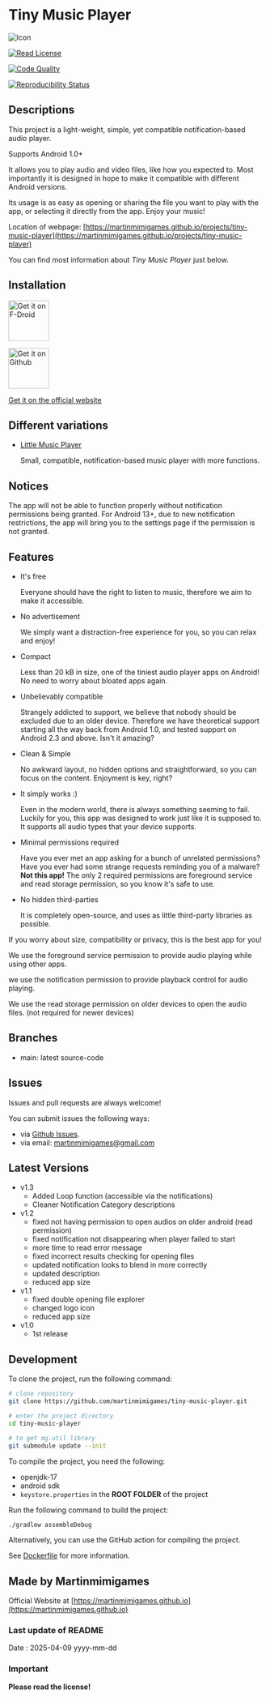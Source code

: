 # Tiny Music Player

![Icon](docs/images/icon.png)

[![Read License](https://img.shields.io/github/license/martinmimigames/tiny-music-player?style=flat-square)](https://github.com/martinmimigames/tiny-music-player/blob/main/LICENSE.md)

[![Code Quality](https://img.shields.io/codefactor/grade/github/martinmimigames/tiny-music-player/main?style=flat-square)](https://www.codefactor.io/repository/github/martinmimigames/tiny-music-player)

[![Reproducibility Status](https://shields.rbtlog.dev/simple/com.martinmimigames.tinymusicplayer)](https://shields.rbtlog.dev/com.martinmimigames.tinymusicplayer)

## Descriptions

This project is a light-weight, simple, yet compatible notification-based audio player.

Supports Android 1.0+

It allows you to play audio and video files, like how you expected to. Most importantly it is
designed in hope to make it compatible with different Android versions.

Its usage is as easy as opening or sharing the file you want to play with the app, or selecting it
directly from the app. Enjoy your music!

Location of webpage:
[https://martinmimigames.github.io/projects/tiny-music-player](https://martinmimigames.github.io/projects/tiny-music-player)

You can find most information about *Tiny Music Player* just below.

 ## Installation

[<img src="https://martinmimigames.github.io/res/get-it-on/f-droid.png"
     alt="Get it on F-Droid"
     height="80">](https://f-droid.org/packages/com.martinmimigames.tinymusicplayer/)

[<img src="https://martinmimigames.github.io/res/get-it-on/github.png"
     alt="Get it on Github"
     height="80">](https://github.com/martinmimigames/tiny-music-player/releases/latest)

[Get it on the official website](https://martinmimigames.github.io/projects/tiny-music-player)


## Different variations

- [Little Music Player](https://github.com/martinmimigames/little-music-player)

  Small, compatible, notification-based music player with more functions.

## Notices

The app will not be able to function properly without notification permissions being granted.
For Android 13+, due to new notification restrictions, the app will bring you to the settings page if the permission is not granted.

## Features

- It's free

  Everyone should have the right to listen to music, therefore we aim to make it accessible.

- No advertisement

  We simply want a distraction-free experience for you, so you can relax and enjoy!

- Compact

  Less than 20 kB in size, one of the tiniest audio player apps on Android! No need to worry about bloated apps again.

- Unbelievably compatible

  Strangely addicted to support, we believe that nobody should be excluded due to an older device. Therefore we have theoretical support starting all the way back from Android 1.0, and tested support on Android 2.3 and above. Isn't it amazing?

- Clean & Simple

  No awkward layout, no hidden options and straightforward, so you can focus on the content. Enjoyment is key, right?

- It simply works :)

  Even in the modern world, there is always something seeming to fail. Luckily for you, this app was designed to work just like it is supposed to. It supports all audio types that your device supports.

- Minimal permissions required

  Have you ever met an app asking for a bunch of unrelated permissions? Have you ever had some
  strange requests reminding you of a malware? **Not this app!** The only 2 required permissions are
  foreground service and read storage permission, so you know it's safe to use.

- No hidden third-parties

  It is completely open-source, and uses as little third-party libraries as possible.

If you worry about size, compatibility or privacy, this is the best app for you!

We use the foreground service permission to provide audio playing while using other apps.

we use the notification permission to provide playback control for audio playing.

We use the read storage permission on older devices to open the audio files. (not required for newer
devices)

## Branches

- main: latest source-code

## Issues

Issues and pull requests are always welcome!

You can submit issues the following ways:

- via [Github Issues](https://github.com/martinmimigames/tiny-music-player/issues).
- via email: <martinmimigames@gmail.com>

## Latest Versions

- v1.3
  - Added Loop function (accessible via the notifications)
  - Cleaner Notification Category descriptions
- v1.2
  - fixed not having permission to open audios on older android (read permission)
  - fixed notification not disappearing when player failed to start
  - more time to read error message
  - fixed incorrect results checking for opening files
  - updated notification looks to blend in more correctly
  - updated description
  - reduced app size
- v1.1
  - fixed double opening file explorer
  - changed logo icon
  - reduced app size
- v1.0
  - 1st release
  
## Development

To clone the project, run the following command:

```sh
# clone repository
git clone https://github.com/martinmimigames/tiny-music-player.git

# enter the project directory
cd tiny-music-player

# to get mg.util library
git submodule update --init
```

To compile the project, you need the following:

- openjdk-17
- android sdk
- `keystore.properties` in the **ROOT FOLDER** of the project

Run the following command to build the project:

```sh
./gradlew assembleDebug
```

Alternatively, you can use the GitHub action for compiling the project.

See [Dockerfile](/Dockerfile) for more information.

## Made by Martinmimigames

Official Website at [https://martinmimigames.github.io](https://martinmimigames.github.io)

### Last update of README

Date : 2025-04-09 yyyy-mm-dd

### Important

**Please read the license!**
